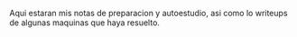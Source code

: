 Aqui estaran mis notas de preparacion y autoestudio, asi como lo writeups de algunas maquinas que haya resuelto.
